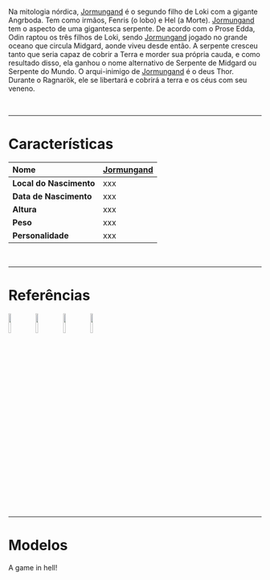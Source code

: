 Na mitologia nórdica, [Jormungand](Jormungand.md) é o segundo filho de Loki com a gigante Angrboda. Tem como irmãos, Fenris (o lobo) e Hel (a Morte). [Jormungand](Jormungand.md) tem o aspecto de uma gigantesca serpente. De acordo com o Prose Edda, Odin raptou os três filhos de Loki, sendo [Jormungand](Jormungand.md) jogado no grande oceano que circula Midgard, aonde viveu desde então. A serpente cresceu tanto que seria capaz de cobrir a Terra e morder sua própria cauda, e como resultado disso, ela ganhou o nome alternativo de Serpente de Midgard ou Serpente do Mundo. O arqui-inimigo de [Jormungand](Jormungand.md) é o deus Thor. Durante o Ragnarök, ele se libertará e cobrirá a terra e os céus com seu veneno.

<br />

---

# Características #

| **Nome** | [Jormungand](Jormungand.md) |
|:---------|:----------------------------|
| **Local do Nascimento** | xxx |
| **Data de Nascimento** | xxx |
| **Altura** | xxx |
| **Peso** | xxx |
| **Personalidade** | xxx |

<br />

---

# Referências #

<a href='http://www.freewebs.com/destructionofthesticks/jormungand.jpg'><img width='10%' height='10%' border='0' src='http://www.freewebs.com/destructionofthesticks/jormungand.jpg' /></a>
<a href='http://images.elfwood.com/art/b/a/baznaz/Jormungand.jpg'><img width='10%' height='10%' border='0' src='http://images.elfwood.com/art/b/a/baznaz/Jormungand.jpg' /></a>
<a href='http://alextornberg.com/art/illustration/ginnungagap/alextornberg_jormungand.jpg'><img width='10%' height='10%' border='0' src='http://alextornberg.com/art/illustration/ginnungagap/alextornberg_jormungand.jpg' /></a>
<a href='http://ffxi.allakhazam.com/images/mobs/Jormungand-Flying.jpg'><img width='10%' height='10%' border='0' src='http://ffxi.allakhazam.com/images/mobs/Jormungand-Flying.jpg' /></a>


---

# Modelos #

A game in hell!